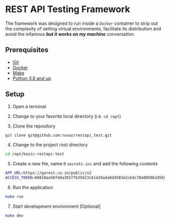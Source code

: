 # REST API Testing Framework

The framework was designed to run inside a `Docker` container to strip out the complexity of setting virtual environments, facilitate its distribution and avoid the infamous ***but it works on my machine*** conversation.

## Prerequisites

- [Git](https://git-scm.com/downloads)
- [Docker](https://www.docker.com/products/docker-desktop)
- [Make](https://www.gnu.org/software/make/)
- [Python 3.8 and up](https://www.python.org/downloads/release/python-380/)

## Setup


1. Open a terminal

2. Change to your favorite local directory (i.e. `cd /opt`)

3. Clone the repository

```bash
git clone git@github.com:ruvaz/restapi_test.git
```
4. Change to the project root directory

```bash
cd /opt/basic-restapi-test
```

5. Create a new file, name it `secrets.ini` and add the following contents

```bash
APP_URL=https://gorest.co.in/public/v2
ACCESS_TOKEN=88818aa58fd4a391ffb39423c61426ada0dd583e2cb4c70a805062d56554fbac
```

6. Run the application

```bash
make run
```


7. Start development environment [Optional]

```bash
make dev
```
